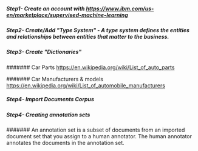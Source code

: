 ##### Step1- Create an account with https://www.ibm.com/us-en/marketplace/supervised-machine-learning
##### Step2- Create/Add "Type System" - A type system defines the entities and relationships between entities that matter to the business.
##### Step3- Create "Dictionaries"

####### Car Parts
  https://en.wikipedia.org/wiki/List_of_auto_parts

####### Car Manufacturers & models
https://en.wikipedia.org/wiki/List_of_automobile_manufacturers

##### Step4- Import Documents Corpus

##### Step4- Creating annotation sets
  ####### An annotation set is a subset of documents from an imported document set that you assign to a human annotator. The human annotator annotates the documents in the annotation set.

